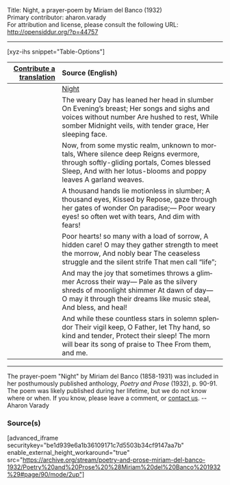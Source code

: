 <html>
<head></head>
<body>
Title: Night, a prayer-poem by Miriam del Banco (1932)<br />
Primary contributor: aharon.varady<br />
For attribution and license, please consult the following URL: <a href="http://opensiddur.org/?p=44757">http://opensiddur.org/?p=44757</a>
<p />
<hr />

[xyz-ihs snippet="Table-Options"]<table style="margin-left: auto; margin-right: auto;" class="draggable">
<thead><tr><th id="x" style="text-align: right;"><a href="/translate/" target="_blank" rel="noopener">Contribute a translation</a></th><th style="text-align: left;">Source (English)</th></tr></thead>
<tbody>
<tr><td style="vertical-align:top;">
<div class="liturgy" lang="he" style="text-align: right;">

</div></td>

<td style="vertical-align:top;">
<div class="english" lang="en" style="text-align: left;">
<u>Night</u>
</div></td></tr>


<tr><td style="vertical-align:top;">
<div class="liturgy" lang="he" style="text-align: right;">

</div></td>

<td style="vertical-align:top;">
<div class="english" lang="en" style="text-align: left;">
The weary Day has leaned her head in slumber 
On Evening’s breast; 
Her songs and sighs and voices without number 
Are hushed to rest, 
While somber Midnight veils, with tender grace, 
Her sleeping face. 
</div></td></tr>


<tr><td style="vertical-align:top;">
<div class="liturgy" lang="he" style="text-align: right;">

</div></td>

<td style="vertical-align:top;">
<div class="english" lang="en" style="text-align: left;">
Now, from some mystic realm, unknown to mortals, 
Where silence deep 
Reigns evermore, through softly-gliding portals, 
Comes blessed Sleep, 
And with her lotus-blooms and poppy leaves 
A garland weaves. 
</div></td></tr>


<tr><td style="vertical-align:top;">
<div class="liturgy" lang="he" style="text-align: right;">

</div></td>

<td style="vertical-align:top;">
<div class="english" lang="en" style="text-align: left;">
A thousand hands lie motionless in slumber; 
A thousand eyes, 
Kissed by Repose, gaze through her gates of wonder 
On paradise;— 
Poor weary eyes! so often wet with tears, 
And dim with fears! 
</div></td></tr>


<tr><td style="vertical-align:top;">
<div class="liturgy" lang="he" style="text-align: right;">

</div></td>

<td style="vertical-align:top;">
<div class="english" lang="en" style="text-align: left;">
Poor hearts! so many with a load of sorrow, 
A hidden care! 
O may they gather strength to meet the morrow, 
And nobly bear 
The ceaseless struggle and the silent strife 
That men call “life”; 
</div></td></tr>


<tr><td style="vertical-align:top;">
<div class="liturgy" lang="he" style="text-align: right;">

</div></td>

<td style="vertical-align:top;">
<div class="english" lang="en" style="text-align: left;">
And may the joy that sometimes throws a glimmer 
Across their way— 
Pale as the silvery shreds of moonlight shimmer 
At dawn of day— 
O may it through their dreams like music steal, 
And bless, and heal! 
</div></td></tr>


<tr><td style="vertical-align:top;">
<div class="liturgy" lang="he" style="text-align: right;">

</div></td>

<td style="vertical-align:top;">
<div class="english" lang="en" style="text-align: left;">
And while these countless stars in solemn splendor 
Their vigil keep, 
O Father, let Thy hand, so kind and tender, 
Protect their sleep! 
The morn will bear its song of praise to Thee 
From them, and me. 
</div></td></tr>
</tbody></table>

<hr />

The prayer-poem "Night" by Miriam del Banco (1858-1931) was included in her posthumously published anthology, <em>Poetry and Prose</em> (1932), p. 90-91. The poem was likely published during her lifetime, but we do not know where or when. If you know, please leave a comment, or <a href="/contact/">contact us</a>. --Aharon Varady

<h3>Source(s)</h3>

[advanced_iframe securitykey="be1d939e6a1b36109171c7d5503b34cf9147aa7b" enable_external_height_workaround="true" src="https://archive.org/stream/poetry-and-prose-miriam-del-banco-1932/Poetry%20and%20Prose%20%28Miriam%20del%20Banco%201932%29#page/90/mode/2up"]

&nbsp;
</body>
</html>